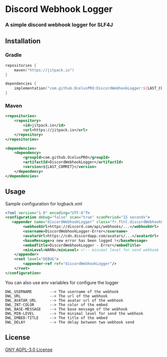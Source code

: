 # Discord Webhook Logger
### A simple discord webhook logger for SLF4J

## Installation
### Gradle
```kts
repositories {
    maven("https://jitpack.io")
}

dependencies {
    implementation("com.github.OcelusPRO:DiscordWebhookLogger:${LAST_COMMIT}")
}
```

### Maven
```xml
<repositories>
    <repository>
        <id>jitpack.io</id>
        <url>https://jitpack.io</url> 
    </repository>
</repositories>

<dependencies>
    <dependency>
        <groupId>com.github.OcelusPRO</groupId>
        <artifactId>DiscordWebhookLogger</artifactId>
        <version>${LAST_COMMIT}</version>
    </dependency>
</dependencies>
```

## Usage
Sample configuration for logback.xml
```xml
<?xml version="1.0" encoding="UTF-8"?>
<configuration debug="false" scan="true" scanPeriod="15 seconds">
   <appender name="discordWebhookLogger" class="fr.ftnl.discordWebhookLogger.DiscordLogAppender">
        <webhookUrl>https://discord.com/api/webhooks/...</webhookUrl>
        <username>DiscordWebhookLogger-Error</username>
        <avatarUrl>https://cdn.discordapp.com/avatars/...</avatarUrl>
        <baseMessage>a new error has been logged !</baseMessage>
        <embedTitle>DiscordWebhookLogger - Error</embedTitle>
        <minLevel>WARN</minLevel> <!-- minimal level for send webhook --> 
    </appender>
    <root level="DEBUG">
	    <appender-ref ref="discordWebhookLogger"/>
    </root>
</configuration>
```

You can also use env variables for configure the logger
```
DWL_USERNAME        --> The username of the webhook
DWL_URL             --> The url of the webhook
DWL_AVATAR_URL      --> The avatar url of the webhook
DWL_INT-COLOR       --> The color of the embed
DWL_BASE-MESSAGE    --> The base message of the webhook
DWL_MIN-LEVEL       --> The minimal level for send the webhook
DWL_EMBED-TITLE     --> The title of the embed
DWL_DELAY           --> The delay between two webhook send
```

## License
[GNY AGPL-3.0 License](./LICENSE.txt)

